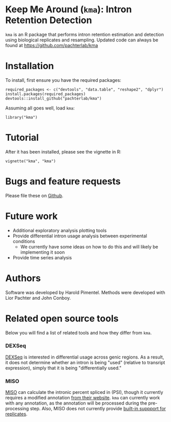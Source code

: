 # Keep Me Around (`kma`): Intron Retention Detection

`kma` is an R package that performs intron retention estimation and detection
using biological replicates and resampling. Updated code can always be found at
https://github.com/pachterlab/kma

# Installation

To install, first ensure you have the required packages:

```{r}
required_packages <- c("devtools", "data.table", "reshape2", "dplyr")
install.packages(required_packages)
devtools::install_github("pachterlab/kma")
```

Assuming all goes well, load `kma`:

```{r}
library("kma")
```

# Tutorial

After it has been installed, please see the vignette in R:

```{r}
vignette("kma", "kma")
```

# Bugs and feature requests

Please file these on [Github](https://github.com/pachterlab/kma/issues).

# Future work

- Additional exploratory analysis plotting tools
- Provide differential intron usage analysis between experimental conditions
    - We currently have some ideas on how to do this and will likely be
      implementing it soon
- Provide time series analysis

# Authors

Software was developed by Harold Pimentel. Methods were developed with Lior
Pachter and John Conboy.

# Related open source tools

Below you will find a list of related tools and how they differ from `kma`.

### DEXSeq

[DEXSeq](http://bioconductor.org/packages/release/bioc/html/DEXSeq.html) is interested in differential usage across genic regions. As a result,
it does not determine whether an intron is being "used" (relative to transript
expression), simply that it is being "differentially used."

### MISO

[MISO](http://genes.mit.edu/burgelab/miso/) can calculate the intronic percent spliced in (PSI), though it currently
requires a modified annotation [from their website](https://miso.readthedocs.org/en/fastmiso/annotation.html). `kma` can currently work with any
annotation, as the annotation will be processed during the pre-processing step.
Also, MISO does not currently provide [built-in suppport for
replicates](http://miso.readthedocs.org/en/fastmiso/#answer13).
